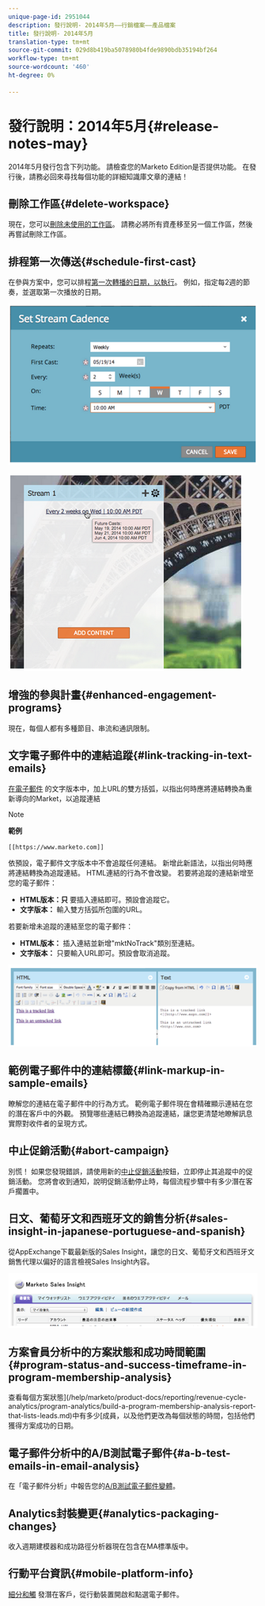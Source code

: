 ```yaml
---
unique-page-id: 2951044
description: 發行說明- 2014年5月——行銷檔案——產品檔案
title: 發行說明- 2014年5月
translation-type: tm+mt
source-git-commit: 029d8b419ba5078980b4fde9890bdb35194bf264
workflow-type: tm+mt
source-wordcount: '460'
ht-degree: 0%

---
```



# 發行說明：2014年5月{#release-notes-may}

2014年5月發行包含下列功能。 請檢查您的Marketo Edition是否提供功能。 在發行後，請務必回來尋找每個功能的詳細知識庫文章的連結！

## 刪除工作區{#delete-workspace}

現在，您可以[刪除未使用的工作區](/help/marketo/product-docs/administration/workspaces-and-person-partitions/delete-a-workspace.md)。 請務必將所有資產移至另一個工作區，然後再嘗試刪除工作區。

## 排程第一次傳送{#schedule-first-cast}

在參與方案中，您可以排程[第一次轉播的日期，以執行](/help/marketo/product-docs/email-marketing/drip-nurturing/engagement-program-streams/set-stream-cadence.md)。 例如，指定每2週的節奏，並選取第一次播放的日期。

![](assets/image2014-9-22-11-3a57-3a36.png)

![](assets/image2014-9-22-11-3a57-3a54.png)

## 增強的參與計畫{#enhanced-engagement-programs}

現在，每個人都有多種節目、串流和通訊限制。

## 文字電子郵件中的連結追蹤{#link-tracking-in-text-emails}

[在電子郵件](/help/marketo/product-docs/email-marketing/general/functions-in-the-editor/add-tracked-links-to-a-text-email.md) 的文字版本中，加上URL的雙方括弧，以指出何時應將連結轉換為重新導向的Market，以追蹤連結

>[!NOTE]
>
>**範例**
>
>`[[https://www.marketo.com]]`

依預設，電子郵件文字版本中不會追蹤任何連結。 新增此新語法，以指出何時應將連結轉換為追蹤連結。 HTML連結的行為不會改變。  若要將追蹤的連結新增至您的電子郵件：

* **HTML版本：只** 要插入連結即可。預設會追蹤它。
* **文字版本：** 輸入雙方括弧所包圍的URL。

若要新增未追蹤的連結至您的電子郵件：

* **HTML版本：** 插入連結並新增&quot;mktNoTrack&quot;類別至連結。
* **文字版本：** 只要輸入URL即可。預設會取消追蹤。

![](assets/image2014-9-22-12-3a1-3a34.png)

## 範例電子郵件中的連結標籤{#link-markup-in-sample-emails}

瞭解您的連結在電子郵件中的行為方式。 範例電子郵件現在會精確顯示連結在您的潛在客戶中的外觀。 預覽哪些連結已轉換為追蹤連結，讓您更清楚地瞭解訊息實際對收件者的呈現方式。

## 中止促銷活動{#abort-campaign}

別慌！ 如果您發現錯誤，請使用新的[中止促銷活動](/help/marketo/product-docs/core-marketo-concepts/smart-campaigns/using-smart-campaigns/abort-a-smart-campaign.md)按鈕，立即停止其追蹤中的促銷活動。 您將會收到通知，說明促銷活動停止時，每個流程步驟中有多少潛在客戶擱置中。

## 日文、葡萄牙文和西班牙文的銷售分析{#sales-insight-in-japanese-portuguese-and-spanish}

從AppExchange下載最新版的Sales Insight，讓您的日文、葡萄牙文和西班牙文銷售代理以偏好的語言檢視Sales Insight內容。

![](assets/image2014-9-22-12-3a2-3a12.png)

## 方案會員分析中的方案狀態和成功時間範圍{#program-status-and-success-timeframe-in-program-membership-analysis}

查看每個方案狀態](/help/marketo/product-docs/reporting/revenue-cycle-analytics/program-analytics/build-a-program-membership-analysis-report-that-lists-leads.md)中有多少[成員，以及他們更改為每個狀態的時間，包括他們獲得方案成功的日期。

## 電子郵件分析中的A/B測試電子郵件{#a-b-test-emails-in-email-analysis}

在「電子郵件分析」中報告您的[A/B測試電子郵件變體](/help/marketo/product-docs/reporting/revenue-cycle-analytics/email-analysis/build-an-email-analysis-report-that-shows-program-information.md)。

## Analytics封裝變更{#analytics-packaging-changes}

收入週期建模器和成功路徑分析器現在包含在MA標準版中。

## 行動平台資訊{#mobile-platform-info}

[細分和觸](/help/marketo/product-docs/reporting/basic-reporting/report-activity/build-a-people-performance-report-with-mobile-platform-columns.md) 發潛在客戶，從行動裝置開啟和點選電子郵件。
